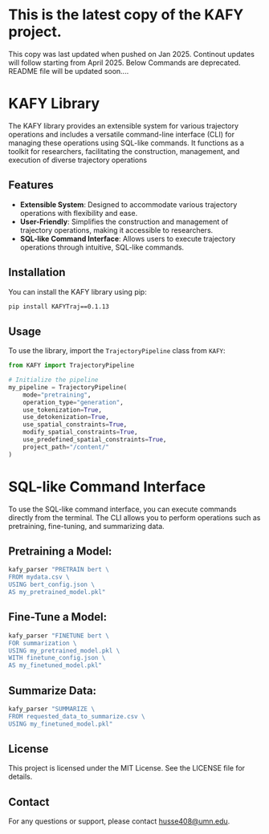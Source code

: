# This is the latest copy of the KAFY project. 
This copy was last updated when pushed on Jan 2025. Continout updates will follow starting from April 2025.
Below Commands are deprecated. README file will be updated soon....

# KAFY Library

The KAFY library provides an extensible system for various trajectory operations and includes a versatile command-line interface (CLI) for managing these operations using SQL-like commands. It functions as a toolkit for researchers, facilitating the construction, management, and execution of diverse trajectory operations

## Features

- **Extensible System**: Designed to accommodate various trajectory operations with flexibility and ease.
- **User-Friendly**: Simplifies the construction and management of trajectory operations, making it accessible to researchers.
- **SQL-like Command Interface**: Allows users to execute trajectory operations through intuitive, SQL-like commands.

## Installation

You can install the KAFY library using pip:

```bash
pip install KAFYTraj==0.1.13
```

## Usage

To use the library, import the `TrajectoryPipeline` class from `KAFY`:

```python
from KAFY import TrajectoryPipeline

# Initialize the pipeline
my_pipeline = TrajectoryPipeline(
    mode="pretraining",
    operation_type="generation",
    use_tokenization=True,
    use_detokenization=True,
    use_spatial_constraints=True,
    modify_spatial_constraints=True,
    use_predefined_spatial_constraints=True,
    project_path="/content/"
)
```
# SQL-like Command Interface
To use the SQL-like command interface, you can execute commands directly from the terminal. The CLI allows you to perform operations such as pretraining, fine-tuning, and summarizing data.

## Pretraining a Model:
```python
kafy_parser "PRETRAIN bert \
FROM mydata.csv \
USING bert_config.json \
AS my_pretrained_model.pkl"
```

## Fine-Tune a Model:

```python
kafy_parser "FINETUNE bert \
FOR summarization \
USING my_pretrained_model.pkl \
WITH finetune_config.json \
AS my_finetuned_model.pkl"
```
## Summarize Data:

```python
kafy_parser "SUMMARIZE \
FROM requested_data_to_summarize.csv \
USING my_finetuned_model.pkl"
```


## License
This project is licensed under the MIT License. See the LICENSE file for details.

## Contact
For any questions or support, please contact husse408@umn.edu.